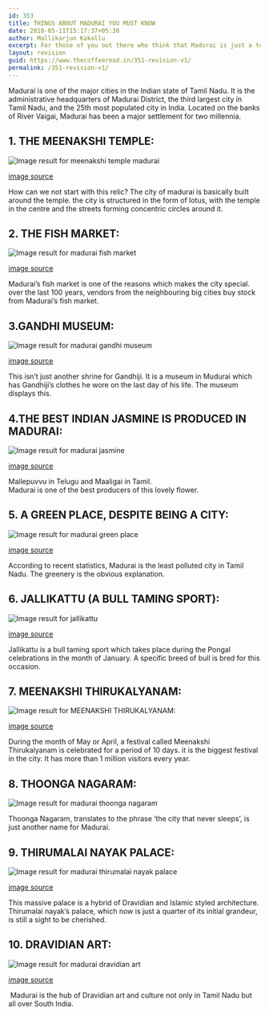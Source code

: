```yaml
---
id: 353
title: THINGS ABOUT MADURAI YOU MUST KNOW
date: 2018-05-11T15:17:37+05:30
author: Mallikarjun Kakollu
excerpt: For those of you out there who think that Madurai is just a town famous for a temple, boy, you are in for a surprise. Madurai is one of the major cities in the Indian state of Tamil Nadu. It is the administrative headquarters of Madurai District, the third largest city in Tamil Nadu, and the 25th most populated city in India. Located on the banks of River Vaigai, Madurai has been a major settlement for two millennia.
layout: revision
guid: https://www.thecoffeeread.in/351-revision-v1/
permalink: /351-revision-v1/
---
```

Madurai is one of the major cities in the Indian state of Tamil Nadu. It is the administrative headquarters of Madurai District, the third largest city in Tamil Nadu, and the 25th most populated city in India. Located on the banks of River Vaigai, Madurai has been a major settlement for two millennia.

## 1. THE MEENAKSHI TEMPLE:

![Image result for meenakshi temple madurai](http://famouswonders.com/wp-content/uploads/2009/03/meenakshi.jpg) 

[image source](https://www.google.co.in/search?biw=1350&bih=561&tbs=isz%3Alt%2Cislt%3Axga&tbm=isch&sa=1&ei=AGb1WujRLMem8QXBu764Aw&q=meenakshi+temple+madurai&oq=meenakshi+tem&gs_l=img.3.1.0l10.4299.4927.0.8174.3.3.0.0.0.0.293.585.2-2.2.0....0...1c.1.64.img..1.2.584...35i39k1j0i67k1.0.4ADuwTZ8GV8#imgrc=Lg1N3n0ChguZ2M:)

How can we not start with this relic? The city of madurai is basically built around the temple. the city is structured in the form of lotus, with the temple in the centre and the streets forming concentric circles around it.

## 2. THE FISH MARKET:

![Image result for madurai fish market](https://i.ytimg.com/vi/tr_2us-SO7U/maxresdefault.jpg) 

[image source](https://www.google.co.in/search?biw=1350&bih=561&tbs=isz%3Alt%2Cislt%3Axga&tbm=isch&sa=1&ei=hWX1WuOpBMOF8wWA3YbQDg&q=madhurai+fish+market&oq=madhurai+fish+market&gs_l=img.3...59797.67105.0.67485.21.17.4.0.0.0.268.2228.2-10.10.0....0...1c.1.64.img..7.3.530...35i39k1j0i10i24k1j0i10k1.0.9-y3Af-F-AQ#imgrc=QNjsVzrX7cB6mM:)

Madurai’s fish market is one of the reasons which makes the city special. over the last 100 years, vendors from the neighbouring big cities buy stock from Madurai’s fish market.

## 3.GANDHI MUSEUM:

![Image result for madurai gandhi museum](https://i.ytimg.com/vi/_enN6gTLzTY/maxresdefault.jpg) 

[image source](https://www.google.co.in/search?biw=1350&bih=561&tbs=isz%3Alt%2Cislt%3Axga&tbm=isch&sa=1&ei=RWX1WvbYIMbW8QX_xar4Bw&q=madhurai+ghandhi+museum&oq=madhurai+ghandhi+museum&gs_l=img.3...55665.61419.0.62008.18.17.1.0.0.0.418.2722.0j1j8j1j1.11.0....0...1c.1.64.img..6.2.662...35i39k1j0i10k1j0i10i24k1.0.rus50CAetcM#imgrc=Xhmx423z8a1ypM:)

This isn’t just another shrine for Gandhiji. It is a museum in Mudurai which has Gandhiji’s clothes he wore on the last day of his life. The museum displays this.

## 4.THE BEST INDIAN JASMINE IS PRODUCED IN MADURAI:

![Image result for madurai jasmine](https://upload.wikimedia.org/wikipedia/commons/b/bd/A_bunch_of_Madurai_Malligai_-_Jasmine_flower_of_Madurai.JPG) 

[image source](https://www.google.co.in/search?biw=1350&bih=561&tbs=isz%3Alt%2Cislt%3Axga&tbm=isch&sa=1&ei=BWX1WqjDNsaB8wXyyajABw&q=madhurai+jasmin+&oq=madhurai+jasmin+&gs_l=img.3...60074.61320.0.61770.7.7.0.0.0.0.212.629.2-3.3.0....0...1c.1.64.img..4.0.0....0.7DMWm8dqqVs#imgrc=WCb2TCui1IVQTM:)

Mallepuvvu in Telugu and Maaligai in Tamil.  
Madurai is one of the best producers of this lovely flower.

## 5. A GREEN PLACE, DESPITE BEING A CITY:

![Image result for madurai green place](https://images.thrillophilia.com/image/upload/s--AypaHaMZ--/c_fill,f_auto,fl_strip_profile,h_800,q_auto,w_1300/v1/images/photos/000/045/252/original/Picture-12.png.jpg?1453315900) 

[image source](https://www.google.co.in/search?biw=1350&bih=561&tbs=isz%3Alt%2Cislt%3Axga&tbm=isch&sa=1&ei=z2T1WvDHKMqC8gWZ3Y_YBA&q=madhurai+green+place&oq=madhurai+green+place&gs_l=img.3...40795.52600.0.52828.36.30.5.0.0.0.413.4532.2-18j0j1.19.0....0...1c.1.64.img..13.10.1926...0j35i39k1j0i67k1j0i10k1j0i10i24k1.0.c6iWLaH_LIA#imgrc=aPKz02-gS4r-CM:)

According to recent statistics, Madurai is the least polluted city in Tamil Nadu. The greenery is the obvious explanation.

## 6. JALLIKATTU (A BULL TAMING SPORT):

![Image result for jallikattu](http://static.dnaindia.com/sites/default/files/styles/full/public/2018/01/12/641226-jallikattu-011218.jpg) 

[image source](https://www.google.co.in/search?biw=1350&bih=561&tbs=isz%3Alt%2Cislt%3Axga&tbm=isch&sa=1&ei=jGT1WtGfHdLS8wW1laPICg&q=jallikattu&oq=jallikattu&gs_l=img.3..0l10.62402.64922.0.65279.10.7.0.3.3.0.720.720.6-1.1.0....0...1c.1.64.img..6.4.750....0.zPXAkF_by98#imgrc=2yCOwIYLxeQXDM:)

Jallikattu is a bull taming sport which takes place during the Pongal celebrations in the month of January. A specific breed of bull is bred for this occasion.

## 7. MEENAKSHI THIRUKALYANAM:

![Image result for MEENAKSHI THIRUKALYANAM:](http://www.nithyananda.org/sites/default/files/photo-gallery/2016-1jan-2nd-nithyananda-diary_5F0A9301_bidadi-jayanthi-brahmotsavam-meenakshi-sundareshwara-thirukalyanam-ceremony.JPG?1451932500) 

[image source](https://www.google.co.in/search?biw=1350&bih=561&tbs=isz%3Alt%2Cislt%3Axga&tbm=isch&sa=1&ei=ZGT1Ws6WGorkvgTH9KOYCQ&q=MEENAKSHI+THIRUKALYANAM%3A&oq=MEENAKSHI+THIRUKALYANAM%3A&gs_l=img.3..0l10.37378.37378.0.38304.1.1.0.0.0.0.248.248.2-1.1.0....0...1c.1.64.img..0.1.247....0.XyLS4cnedGo#imgrc=uZzhXiF53xunoM:)

During the month of May or April, a festival called Meenakshi Thirukalyanam is celebrated for a period of 10 days. it is the biggest festival in the city. It has more than 1 million visitors every year.

## 8. THOONGA NAGARAM:

![Image result for madurai thoonga nagaram](https://i0.wp.com/oneday.tours/wp-content/uploads/one-day-madurai-local-sightseeing-tour-package-private-cab-header.jpg?fit=1280%2C640&ssl=1) 

Thoonga Nagaram, translates to the phrase ‘the city that never sleeps’, is just another name for Madurai.

## 9. THIRUMALAI NAYAK PALACE:

![Image result for madurai thirumalai nayak palace](http://hotelnambi.in/images/306.jpg) 

[image source](https://www.google.co.in/search?biw=1350&bih=561&tbs=isz%3Alt%2Cislt%3Axga&tbm=isch&sa=1&ei=1mP1WsPsGofgvgSgv4O4Cw&q=madhurai+thirumala+nayak+palace&oq=madhurai+thirumala+nayak+palace&gs_l=img.3...78855.84657.0.84845.23.18.0.0.0.0.511.2037.2-2j3j0j1.6.0....0...1c.1.64.img..17.0.0....0.ytld2YfW7H0#imgrc=ZHz5DhkE6L1tyM:)

This massive palace is a hybrid of Dravidian and Islamic styled architecture. Thirumalai nayak’s palace, which now is just a quarter of its initial grandeur, is still a sight to be cherished.

## 10. DRAVIDIAN ART:

![Image result for madurai dravidian art](http://images.guidetrip.com/images/uploads/experiences/17381/RELICS_OF_JAINS_-_Bas-relief_sculptures.jpg) 

[image source](https://www.google.co.in/search?biw=1350&bih=561&tbs=isz%3Alt%2Cislt%3Axga&tbm=isch&sa=1&ei=0GP1WuH3Kob98gXT1KXQAg&q=madhurai+dravidian+art&oq=madhurai+dravidian+art&gs_l=img.3...3701.3701.0.4074.1.1.0.0.0.0.0.0..0.0....0...1c.1.64.img..1.0.0....0.d223OHkTjLA#imgrc=IRXlLB2N9fotTM:)

<div>
   Madurai is the hub of Dravidian art and culture not only in Tamil Nadu but all over South India.
</div>